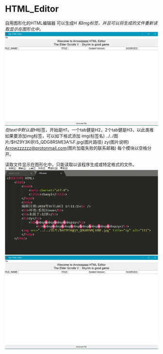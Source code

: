 # HTML_Editor
自用图形化的HTML编辑器
可以生成H *和img标签，并且可以将生成的文件重新读取显示在图形化中。
<img src="./1.jpg" title="界面" alt="Arrowzzzzzz@protonmail.com">
在text中默认是H*标签，开始是H1，一个tab健是H2，2个tab健是H3，以此类推
如果要添加img标签，可以如下格式添加
img(标签名) ../../图片/$HZ9Y3K@}5_QDG8RSM[3A%F.jpg(图片路径) zy(图片说明) Arrowzzzzzz@protonmail.com(图片加载失败的联系邮箱)   每个模块以空格分开。

读取文件显示在图形化中，只能读取以该程序生成或特定格式的文件。
<img src="./2.jpg" title="文件格式" alt="Arrowzzzzzz@protonmail.com">
<img src="./1.jpg" title="读取文件到界面中" alt="Arrowzzzzzz@protonmail.com">
